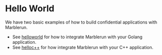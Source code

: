 # Hello World

We have two basic examples of how to build confidential applications with Marblerun.

* See [helloworld](https://github.com/edgelesssys/coordinator/blob/master/samples/helloworld/README.md) for how to integrate Marblerun with your Golang application.
* See [helloc++](https://github.com/edgelesssys/coordinator/blob/master/samples/helloc%2B%2B/README.md) for how integrate Marblerun with your C++ application.
